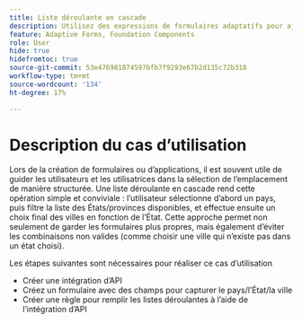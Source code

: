 ```yaml
---
title: Liste déroulante en cascade
description: Utilisez des expressions de formulaires adaptatifs pour ajouter la validation et le calcul automatiques ainsi que pour activer ou désactiver la visibilité d’une section.
feature: Adaptive Forms, Foundation Components
role: User
hide: true
hidefromtoc: true
source-git-commit: 53e476981874597bfb7f9293e67b2d135c72b318
workflow-type: tm+mt
source-wordcount: '134'
ht-degree: 17%

---
```


# Description du cas d’utilisation

Lors de la création de formulaires ou d’applications, il est souvent utile de guider les utilisateurs et les utilisatrices dans la sélection de l’emplacement de manière structurée. Une liste déroulante en cascade rend cette opération simple et conviviale : l’utilisateur sélectionne d’abord un pays, puis filtre la liste des États/provinces disponibles, et effectue ensuite un choix final des villes en fonction de l’État. Cette approche permet non seulement de garder les formulaires plus propres, mais également d’éviter les combinaisons non valides (comme choisir une ville qui n’existe pas dans un état choisi).

Les étapes suivantes sont nécessaires pour réaliser ce cas d’utilisation

- Créer une intégration d’API
- Créez un formulaire avec des champs pour capturer le pays/l’État/la ville
- Créer une règle pour remplir les listes déroulantes à l’aide de l’intégration d’API
